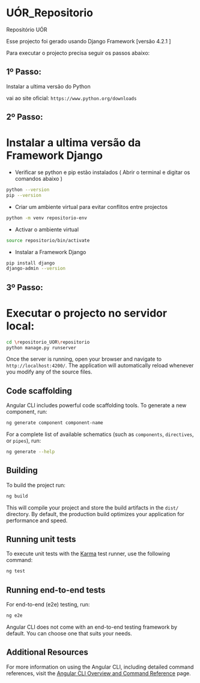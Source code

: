 # UÓR_Repositorio
Repositório UÓR

Esse projecto foi gerado usando Django Framework [versão 4.2.1 ] 


Para executar o projecto precisa seguir os passos abaixo:

## 1º Passo:

Instalar a ultima versão do Python

vai ao site oficial: `https://www.python.org/downloads`

## 2º Passo:

# Instalar a ultima versão da Framework Django

 - Verificar se python e pip estão instalados ( Abrir o terminal e digitar os comandos abaixo )

```bash
python --version
pip --version
```

-  Criar um ambiente virtual para evitar conflitos entre projectos

  ```bash
python -m venv repositorio-env

```

-  Activar o ambiente virtual

  ```bash
source repositorio/bin/activate

```

-  Instalar a Framework Django

  ```bash
pip install django
django-admin --version

```  

## 3º Passo:

# Executar o projecto no servidor local:

  ```bash
cd \repositorio_UOR\repositorio
python manage.py runserver

```  




Once the server is running, open your browser and navigate to `http://localhost:4200/`. The application will automatically reload whenever you modify any of the source files.

## Code scaffolding

Angular CLI includes powerful code scaffolding tools. To generate a new component, run:

```bash
ng generate component component-name
```

For a complete list of available schematics (such as `components`, `directives`, or `pipes`), run:

```bash
ng generate --help
```

## Building

To build the project run:

```bash
ng build
```

This will compile your project and store the build artifacts in the `dist/` directory. By default, the production build optimizes your application for performance and speed.

## Running unit tests

To execute unit tests with the [Karma](https://karma-runner.github.io) test runner, use the following command:

```bash
ng test
```

## Running end-to-end tests

For end-to-end (e2e) testing, run:

```bash
ng e2e
```

Angular CLI does not come with an end-to-end testing framework by default. You can choose one that suits your needs.

## Additional Resources

For more information on using the Angular CLI, including detailed command references, visit the [Angular CLI Overview and Command Reference](https://angular.dev/tools/cli) page.
